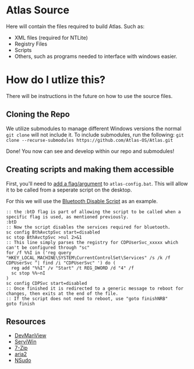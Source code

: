 # Atlas Source
Here will contain the files required to build Atlas. Such as:
- XML files (required for NTLite)
- Registry Files 
- Scripts
- Others, such as programs needed to interface with windows easier.

# How do I utlize this?
There will be instructions in the future on how to use the source files.

## Cloning the Repo

We utilize submodules to manage different Windows versions the normal `git clone` will not include it. To include submodules, run the following:
```git clone --recurse-submodules https://github.com/Atlas-OS/Atlas.git```

Done! You now can see and develop within our repo and submodules!

## Creating scripts and making them accessible
First, you'll need to [add a flag/argument](https://github.com/Atlas-OS/Atlas/blob/4d0b53506631be2dda469dce3330722507e9aaec/atlas-config.bat#L65) to `atlas-config.bat`. This will allow it to be called from a seperate script on the desktop.

For this we will use the [Bluetooth Disable Script](https://github.com/Atlas-OS/Atlas/blob/4d0b53506631be2dda469dce3330722507e9aaec/atlas-config.bat#L529) as an example. 
```batch
:: the :btD flag is part of allowing the script to be called when a specific flag is used, as mentioned previously.
:btD
:: Now the script disables the services required for bluetooth.
sc config BthAvctpSvc start=disabled
sc stop BthAvctpSvc >nul 2>&1
:: This line simply parses the registry for CDPUserSvc_xxxxx which can't be configured through "sc"
for /f %%I in ('reg query "HKEY_LOCAL_MACHINE\SYSTEM\CurrentControlSet\Services" /s /k /f CDPUserSvc ^| find /i "CDPUserSvc" ') do (
  reg add "%%I" /v "Start" /t REG_DWORD /d "4" /f
  sc stop %%~nI
)
sc config CDPSvc start=disabled
:: Once finished it is redirected to a generic message to reboot for changes, then exits at the end of the file.
:: If the script does not need to reboot, use "goto finishNRB"
goto finish
```
<!-- 
TODO:
 - Add sample for desktop script
-->

## Resources 
- [DevManView](https://www.nirsoft.net/utils/device_manager_view.html)
- [ServiWin](https://www.nirsoft.net/utils/serviwin.html)
- [7-Zip](https://www.7-zip.org)
- [aria2](https://github.com/aria2/aria2)
- [NSudo](https://github.com/m2team/NSudo)

